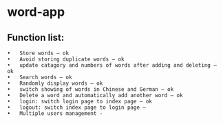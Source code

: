 # word-app

## Function list:

	•	Store words – ok
	•	Avoid storing duplicate words – ok
	•	update catagory and numbers of words after adding and deleting – ok
	•	Search words – ok
	•	Randomly display words – ok
	•	switch showing of words in Chinese and German – ok
	•	Delete a word and automatically add another word – ok
	•	login: switch login page to index page – ok
	•	logout: switch index page to login page – 
	•	Multiple users management - 
 